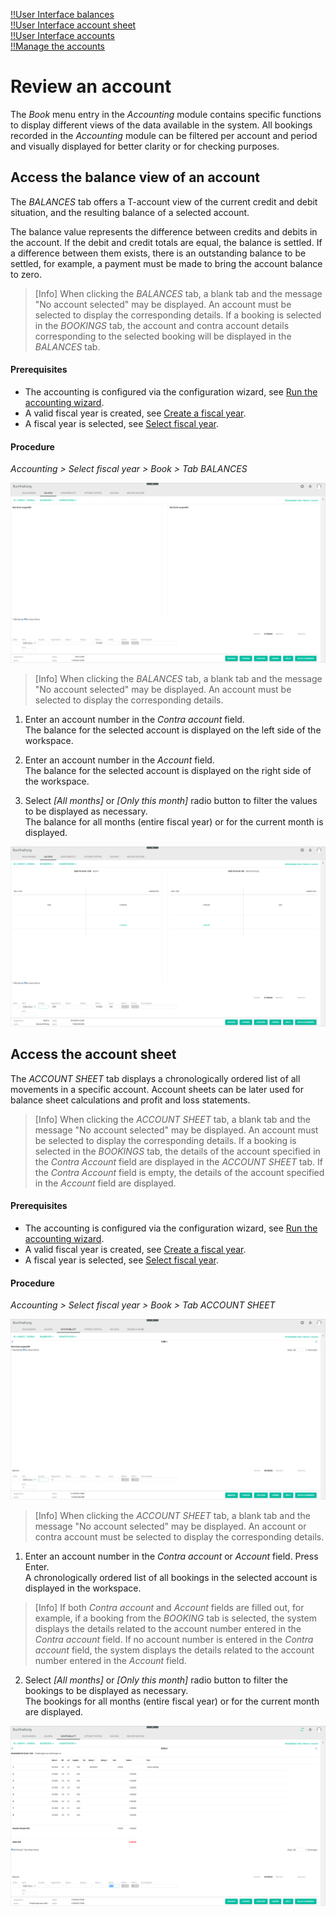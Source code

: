 [!!User Interface balances](../UserInterface/01b_Balances.md)  
[!!User Interface account sheet](../UserInterface/01c_AccountSheet.md)  
[!!User Interface accounts](../UserInterface/02b_Accounts.md)  
[!!Manage the accounts](../Integration/03_ManageAccounts.md)  


# Review an account

The *Book* menu entry in the *Accounting* module contains specific functions to display different views of the data available in the system. All bookings recorded in the *Accounting* module can be filtered per account and period and visually displayed for better clarity or for checking purposes.


## Access the balance view of an account

 The *BALANCES* tab offers a T-account view of the current credit and debit situation, and the resulting balance of a selected account.

 The balance value represents the difference between credits and debits in the account. If the debit and credit totals are equal, the balance is settled. If a difference between them exists, there is an outstanding balance to be settled, for example, a payment must be made to bring the account balance to zero.

 > [Info] When clicking the *BALANCES* tab, a blank tab and the message "No account selected" may be displayed. An account must be selected to display the corresponding details. If a booking is selected in the *BOOKINGS* tab, the account and contra account details corresponding to the selected booking will be displayed in the *BALANCES* tab.

#### Prerequisites

- The accounting is configured via the configuration wizard, see [Run the accounting wizard](../Integration/01_RunAccountingWizard.md).
- A valid fiscal year is created, see [Create a fiscal year](../Integration/04_ManageFiscalYear.md#create-a-fiscal-year).
- A fiscal year is selected, see [Select fiscal year](./01_SelectFiscalYear.md).

#### Procedure

*Accounting > Select fiscal year > Book > Tab BALANCES*

![Balances - no account selected](../../Assets/Screenshots/RetailSuiteAccounting/Book/Balances/BalancesNoAccount.png "[Balances - no account selected]")

> [Info] When clicking the *BALANCES* tab, a blank tab and the message "No account selected" may be displayed. An account must be selected to display the corresponding details.

1. Enter an account number in the *Contra account* field.  
The balance for the selected account is displayed on the left side of the workspace.

2. Enter an account number in the *Account* field.  
The balance for the selected account is displayed on the right side of the workspace.

3. Select *[All months]* or *[Only this month]* radio button to filter the values to be displayed as necessary.  
The balance for all months (entire fiscal year) or for the current month is displayed.

  ![Balances](../../Assets/Screenshots/RetailSuiteAccounting/Book/Balances/Balances.png "[Balances]")


## Access the account sheet

The *ACCOUNT SHEET* tab displays a chronologically ordered list of all movements in a specific account. Account sheets can be later used for balance sheet calculations and profit and loss statements.

> [Info] When clicking the *ACCOUNT SHEET* tab, a blank tab and the message "No account selected" may be displayed. An account must be selected to display the corresponding details. If a booking is selected in the *BOOKINGS* tab, the details of the account specified in the *Contra Account* field are displayed in the *ACCOUNT SHEET* tab. If the *Contra Account* field is empty, the details of the account specified in the *Account* field are displayed.


#### Prerequisites

- The accounting is configured via the configuration wizard, see [Run the accounting wizard](../Integration/01_RunAccountingWizard.md).
- A valid fiscal year is created, see [Create a fiscal year](../Integration/04_ManageFiscalYear.md#create-a-fiscal-year).
- A fiscal year is selected, see [Select fiscal year](./01_SelectFiscalYear.md).

#### Procedure

*Accounting > Select fiscal year > Book > Tab ACCOUNT SHEET*

![Account sheet - no account selected](../../Assets/Screenshots/RetailSuiteAccounting/Book/AccountSheet/AccountSheetNoAccount.png "[Account sheet - no account selected]")

> [Info] When clicking the *ACCOUNT SHEET* tab, a blank tab and the message "No account selected" may be displayed. An account or contra account must be selected to display the corresponding details.

1. Enter an account number in the *Contra account* or *Account* field. Press Enter.  
A chronologically ordered list of all bookings in the selected account is displayed in the workspace.

  > [Info] If both *Contra account* and *Account* fields are filled out, for example, if a booking from the *BOOKING* tab is selected, the system displays the details related to the account number entered in the *Contra account* field. If no account number is entered in the *Contra account* field, the system displays the details related to the account number entered in the *Account* field.  

2. Select *[All months]* or *[Only this month]* radio button to filter the bookings to be displayed as necessary.  
The bookings for all months (entire fiscal year) or for the current month are displayed.

  ![Account sheet](../../Assets/Screenshots/RetailSuiteAccounting/Book/AccountSheet/AccountSheet.png "[Account sheet]")
